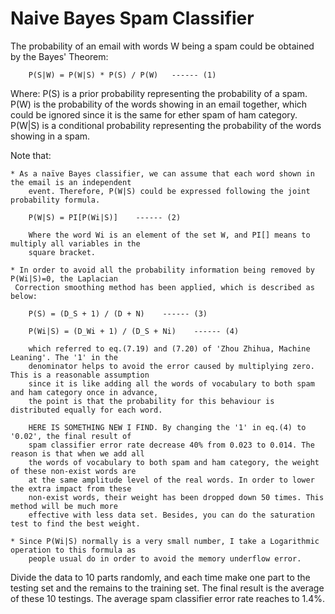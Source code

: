 # Naive Bayes Spam Classifier
The probability of an email with words W being a spam could be obtained by the Bayes' Theorem:

        P(S|W) = P(W|S) * P(S) / P(W)   ------ (1)

Where:
    P(S) is a prior probability representing the probability of a spam.
    P(W) is the probability of the words showing in an email together, which could be ignored since
        it is the same for ether spam of ham category.
    P(W|S) is a conditional probability representing the probability of the words showing in a spam.

Note that:

    * As a naïve Bayes classifier, we can assume that each word shown in the email is an independent
        event. Therefore, P(W|S) could be expressed following the joint probability formula.

        P(W|S) = PI[P(Wi|S)]    ------ (2)

        Where the word Wi is an element of the set W, and PI[] means to multiply all variables in the
        square bracket.

    * In order to avoid all the probability information being removed by P(Wi|S)=0, the Laplacian
     Correction smoothing method has been applied, which is described as below:

        P(S) = (D_S + 1) / (D + N)    ------ (3)

        P(Wi|S) = (D_Wi + 1) / (D_S + Ni)    ------ (4)

        which referred to eq.(7.19) and (7.20) of 'Zhou Zhihua, Machine Leaning'. The '1' in the
        denominator helps to avoid the error caused by multiplying zero. This is a reasonable assumption
        since it is like adding all the words of vocabulary to both spam and ham category once in advance,
        the point is that the probability for this behaviour is distributed equally for each word.

        HERE IS SOMETHING NEW I FIND. By changing the '1' in eq.(4) to '0.02', the final result of
        spam classifier error rate decrease 40% from 0.023 to 0.014. The reason is that when we add all
        the words of vocabulary to both spam and ham category, the weight of these non-exist words are
        at the same amplitude level of the real words. In order to lower the extra impact from these
        non-exist words, their weight has been dropped down 50 times. This method will be much more
        effective with less data set. Besides, you can do the saturation test to find the best weight.

    * Since P(Wi|S) normally is a very small number, I take a Logarithmic operation to this formula as
        people usual do in order to avoid the memory underflow error.
        
Divide the data to 10 parts randomly, and each time make one part to the testing set and the remains to 
the training set. The final result is the average of these 10 testings. The average spam classifier error 
rate reaches to 1.4%.
